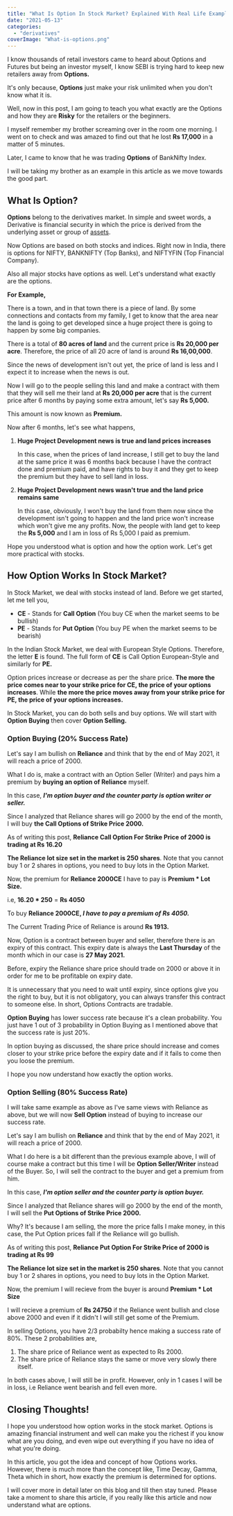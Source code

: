 ```yaml
---
title: "What Is Option In Stock Market? Explained With Real Life Example"
date: "2021-05-13"
categories: 
  - "derivatives"
coverImage: "What-is-options.png"
---
```


I know thousands of retail investors came to heard about Options and Futures but being an investor myself, I know SEBI is trying hard to keep new retailers away from **Options.**

It's only because, **Options** just make your risk unlimited when you don't know what it is.

Well, now in this post, I am going to teach you what exactly are the Options and how they are **Risky** for the retailers or the beginners.

I myself remember my brother screaming over in the room one morning. I went on to check and was amazed to find out that he lost **Rs 17,000** in a matter of 5 minutes.

Later, I came to know that he was trading **Options** of BankNifty Index.

I will be taking my brother as an example in this article as we move towards the good part.

## What Is Option?

**Options** belong to the derivatives market. In simple and sweet words, a Derivative is financial security in which the price is derived from the underlying asset or group of [assets](https://emadsblog.com/most-used-financial-jargon/).

Now Options are based on both stocks and indices. Right now in India, there is options for NIFTY, BANKNIFTY (Top Banks), and NIFTYFIN (Top Financial Company).

Also all major stocks have options as well. Let's understand what exactly are the options.

**For Example,**

There is a town, and in that town there is a piece of land. By some connections and contacts from my family, I get to know that the area near the land is going to get developed since a huge project there is going to happen by some big companies.

There is a total of **80 acres of land** and the current price is **Rs 20,000 per acre**. Therefore, the price of all 20 acre of land is around **Rs 16,00,000**.

Since the news of development isn't out yet, the price of land is less and I expect it to increase when the news is out.

Now I will go to the people selling this land and make a contract with them that they will sell me their land at **Rs 20,000 per acre** that is the current price after 6 months by paying some extra amount, let's say **Rs 5,000.**

This amount is now known as **Premium.**

Now after 6 months, let's see what happens,

1. **Huge Project Development news is true and land prices increases**  
      
    In this case, when the prices of land increase, I still get to buy the land at the same price it was 6 months back because I have the contract done and premium paid, and have rights to buy it and they get to keep the premium but they have to sell land in loss.  
    
2. **Huge Project Development news wasn't true and the land price remains same**  
      
    In this case, obviously, I won't buy the land from them now since the development isn't going to happen and the land price won't increase which won't give me any profits. Now, the people with land get to keep the **Rs 5,000** and I am in loss of Rs 5,000 I paid as premium.

Hope you understood what is option and how the option work. Let's get more practical with stocks.

## How Option Works In Stock Market?

In Stock Market, we deal with stocks instead of land. Before we get started, let me tell you,

- **CE** - Stands for **Call Option** (You buy CE when the market seems to be bullish)
- **PE** \- Stands for **Put Option** (You buy PE when the market seems to be bearish)

In the Indian Stock Market, we deal with European Style Options. Therefore, the letter **E** is found. The full form of **CE** is Call Option European-Style and similarly for **PE.**

Option prices increase or decrease as per the share price. **The more the price comes near to your strike price for CE, the price of your options increases**. While **the more the price moves away from your strike price for PE, the price of your options increases.**

In Stock Market, you can do both sells and buy options. We will start with **Option Buying** then cover **Option Selling.**

### Option Buying (20% Success Rate)

Let's say I am bullish on **Reliance** and think that by the end of May 2021, it will reach a price of 2000.

What I do is, make a contract with an Option Seller (Writer) and pays him a premium by **buying an option of Reliance** myself.

In this case, _**I'm option buyer and the counter party is option writer or seller.**_

Since I analyzed that Reliance shares will go 2000 by the end of the month, I will buy **the Call Options of Strike Price 2000.**

As of writing this post, **Reliance Call Option For Strike Price of 2000 is trading at Rs 16.20**

**The Reliance lot size set in the market is 250 shares**. Note that you cannot buy 1 or 2 shares in options, you need to buy lots in the Option Market.

Now, the premium for **Reliance 2000CE** I have to pay is **Premium \* Lot Size.**

i.e, **16.20 \* 250** = **Rs 4050**

To buy **Reliance 2000CE, _I have to pay a premium of Rs 4050._**

The Current Trading Price of Reliance is around **Rs 1913.**

Now, Option is a contract between buyer and seller, therefore there is an expiry of this contract. This expiry date is always the **Last Thursday** of the month which in our case is **27 May 2021.**

Before, expiry the Reliance share price should trade on 2000 or above it in order for me to be profitable on expiry date.

It is unnecessary that you need to wait until expiry, since options give you the right to buy, but it is not obligatory, you can always transfer this contract to someone else. In short, Options Contracts are tradable.

**Option Buying** has lower success rate because it's a clean probability. You just have 1 out of 3 probability in Option Buying as I mentioned above that the success rate is just 20%.

In option buying as discussed, the share price should increase and comes closer to your strike price before the expiry date and if it fails to come then you loose the premium.

I hope you now understand how exactly the option works.

### Option Selling (80% Success Rate)

I will take same example as above as I've same views with Reliance as above, but we will now **Sell Option** instead of buying to increase our success rate.

Let's say I am bullish on **Reliance** and think that by the end of May 2021, it will reach a price of 2000.

What I do here is a bit different than the previous example above, I will of course make a contract but this time I will be **Option Seller/Writer** instead of the Buyer. So, I will sell the contract to the buyer and get a premium from him.

In this case, _**I'm option seller and the counter party is option buyer.**_

Since I analyzed that Reliance shares will go 2000 by the end of the month, I will sell the **Put Options of Strike Price 2000.**

Why? It's because I am selling, the more the price falls I make money, in this case, the Put Option prices fall if the Reliance will go bullish.

As of writing this post, **Reliance Put Option For Strike Price of 2000 is trading at Rs 99**

**The Reliance lot size set in the market is 250 shares**. Note that you cannot buy 1 or 2 shares in options, you need to buy lots in the Option Market.

Now, the premium I will recieve from the buyer is around **Premium \* Lot Size**

I will recieve a premium of **Rs 24750** if the Reliance went bullish and close above 2000 and even if it didn't I will still get some of the Premium.

In selling Options, you have 2/3 probabilty hence making a success rate of 80%. These 2 probabilities are,

1. The share price of Reliance went as expected to Rs 2000.
2. The share price of Reliance stays the same or move very slowly there itself.

In both cases above, I will still be in profit. However, only in 1 cases I will be in loss, i.e Reliance went bearish and fell even more.

## Closing Thoughts!

I hope you understood how option works in the stock market. Options is amazing financial instrument and well can make you the richest if you know what are you doing, and even wipe out everything if you have no idea of what you're doing.

In this article, you got the idea and concept of how Options works. However, there is much more than the concept like, Time Decay, Gamma, Theta which in short, how exactly the premium is determined for options.

I will cover more in detail later on this blog and till then stay tuned. Please take a moment to share this article, if you really like this article and now understand what are options.
